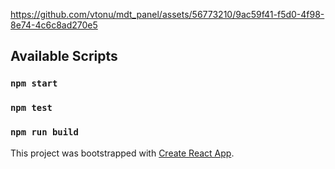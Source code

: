 https://github.com/vtonu/mdt_panel/assets/56773210/9ac59f41-f5d0-4f98-8e74-4c6c8ad270e5

## Available Scripts

### `npm start`

### `npm test`

### `npm run build`

This project was bootstrapped with [Create React App](https://github.com/facebook/create-react-app).
